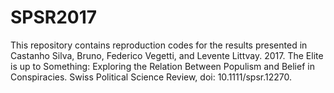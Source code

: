 # SPSR2017
This repository contains reproduction codes for the results presented in Castanho Silva, Bruno, Federico Vegetti, and
Levente Littvay. 2017. The Elite is up to Something: Exploring the Relation Between Populism and Belief in
Conspiracies. Swiss Political Science Review, doi: 10.1111/spsr.12270.
